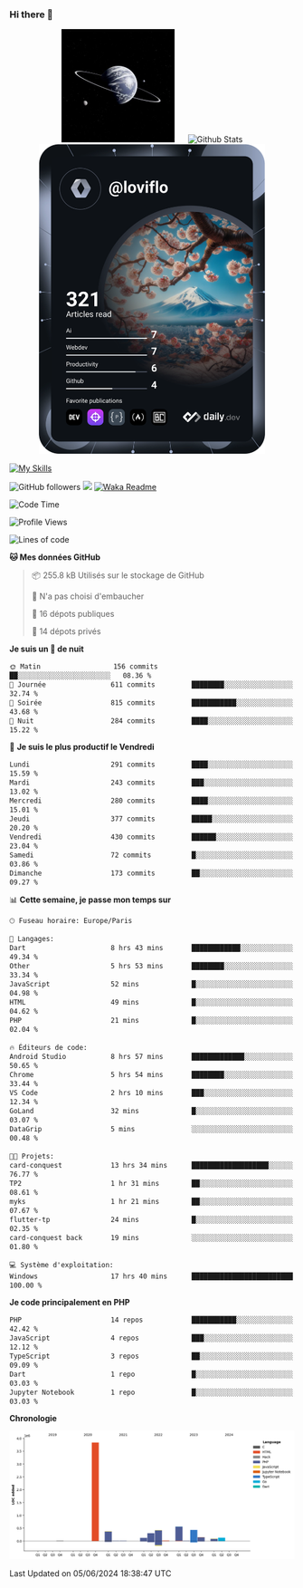 ### Hi there 👋

<p align="center">
  <img src="https://github.com/Loviflo/Loviflo/blob/main/img/portrait.jpg" alt="Loviflo" height="200" style="margin-right: 20px"/>
  <img src="https://github-readme-stats.vercel.app/api?username=Loviflo&show_icons=true&theme=graywhite" alt="Github Stats" />
  <a href="https://app.daily.dev/loviflo"><img src="https://github.com/loviflo/loviflo/blob/main/devcard.svg" width="400" alt="Loviflo's Dev Card"/></a>
</p>

[![My Skills](https://skillicons.dev/icons?i=php,laravel,symfony,dotnet,cs,nodejs,mysql,postgres,js,ts,html,css,sass,angular,react,electron,docker,webpack,vscode,figma,git,github,gitlab,nginx,postman&perline=5)](https://skillicons.dev)

![GitHub followers](https://img.shields.io/github/followers/Loviflo?label=Follow&style=social)
![](https://visitor-badge.glitch.me/badge?page_id=Loviflo.Loviflo)
[![Waka Readme](https://github.com/Loviflo/Loviflo/actions/workflows/update-stats.yml/badge.svg)](https://github.com/Loviflo/Loviflo/actions/workflows/update-stats.yml)

<!--START_SECTION:waka-->
![Code Time](http://img.shields.io/badge/Code%20Time-2%2C141%20hrs%2037%20mins-blue)

![Profile Views](http://img.shields.io/badge/Vues%20du%20profil-0-blue)

![Lines of code](https://img.shields.io/badge/Depuis%20Hello%20World%2C%20j%27ai%20%C3%A9crit-6.4%20million%20Lignes%20de%20code-blue)

**🐱 Mes données GitHub** 

> 📦 255.8 kB Utilisés sur le stockage de GitHub 
 > 
> 🚫 N'a pas choisi d'embaucher
 > 
> 📜 16 dépots publiques 
 > 
> 🔑 14 dépots privés 
 > 
**Je suis un 🦉 de nuit** 

```text
🌞 Matin                  156 commits         ██░░░░░░░░░░░░░░░░░░░░░░░   08.36 % 
🌆 Journée                611 commits         ████████░░░░░░░░░░░░░░░░░   32.74 % 
🌃 Soirée                 815 commits         ███████████░░░░░░░░░░░░░░   43.68 % 
🌙 Nuit                   284 commits         ████░░░░░░░░░░░░░░░░░░░░░   15.22 % 
```
📅 **Je suis le plus productif le Vendredi** 

```text
Lundi                    291 commits         ████░░░░░░░░░░░░░░░░░░░░░   15.59 % 
Mardi                    243 commits         ███░░░░░░░░░░░░░░░░░░░░░░   13.02 % 
Mercredi                 280 commits         ████░░░░░░░░░░░░░░░░░░░░░   15.01 % 
Jeudi                    377 commits         █████░░░░░░░░░░░░░░░░░░░░   20.20 % 
Vendredi                 430 commits         ██████░░░░░░░░░░░░░░░░░░░   23.04 % 
Samedi                   72 commits          █░░░░░░░░░░░░░░░░░░░░░░░░   03.86 % 
Dimanche                 173 commits         ██░░░░░░░░░░░░░░░░░░░░░░░   09.27 % 
```


📊 **Cette semaine, je passe mon temps sur** 

```text
🕑︎ Fuseau horaire: Europe/Paris

💬 Langages: 
Dart                     8 hrs 43 mins       ████████████░░░░░░░░░░░░░   49.34 % 
Other                    5 hrs 53 mins       ████████░░░░░░░░░░░░░░░░░   33.34 % 
JavaScript               52 mins             █░░░░░░░░░░░░░░░░░░░░░░░░   04.98 % 
HTML                     49 mins             █░░░░░░░░░░░░░░░░░░░░░░░░   04.62 % 
PHP                      21 mins             █░░░░░░░░░░░░░░░░░░░░░░░░   02.04 % 

🔥 Éditeurs de code: 
Android Studio           8 hrs 57 mins       █████████████░░░░░░░░░░░░   50.65 % 
Chrome                   5 hrs 54 mins       ████████░░░░░░░░░░░░░░░░░   33.44 % 
VS Code                  2 hrs 10 mins       ███░░░░░░░░░░░░░░░░░░░░░░   12.34 % 
GoLand                   32 mins             █░░░░░░░░░░░░░░░░░░░░░░░░   03.07 % 
DataGrip                 5 mins              ░░░░░░░░░░░░░░░░░░░░░░░░░   00.48 % 

🐱‍💻 Projets: 
card-conquest            13 hrs 34 mins      ███████████████████░░░░░░   76.77 % 
TP2                      1 hr 31 mins        ██░░░░░░░░░░░░░░░░░░░░░░░   08.61 % 
myks                     1 hr 21 mins        ██░░░░░░░░░░░░░░░░░░░░░░░   07.67 % 
flutter-tp               24 mins             █░░░░░░░░░░░░░░░░░░░░░░░░   02.35 % 
card-conquest back       19 mins             ░░░░░░░░░░░░░░░░░░░░░░░░░   01.80 % 

💻 Système d'exploitation: 
Windows                  17 hrs 40 mins      █████████████████████████   100.00 % 
```

**Je code principalement en PHP** 

```text
PHP                      14 repos            ███████████░░░░░░░░░░░░░░   42.42 % 
JavaScript               4 repos             ███░░░░░░░░░░░░░░░░░░░░░░   12.12 % 
TypeScript               3 repos             ██░░░░░░░░░░░░░░░░░░░░░░░   09.09 % 
Dart                     1 repo              █░░░░░░░░░░░░░░░░░░░░░░░░   03.03 % 
Jupyter Notebook         1 repo              █░░░░░░░░░░░░░░░░░░░░░░░░   03.03 % 
```



**Chronologie**

![Lines of Code chart](https://raw.githubusercontent.com/Loviflo/Loviflo/main/assets/bar_graph.png)


 Last Updated on 05/06/2024 18:38:47 UTC
<!--END_SECTION:waka-->
